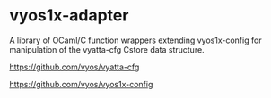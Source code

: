 # vyos1x-adapter

A library of OCaml/C function wrappers extending vyos1x-config for
manipulation of the vyatta-cfg Cstore data structure.

https://github.com/vyos/vyatta-cfg

https://github.com/vyos/vyos1x-config
